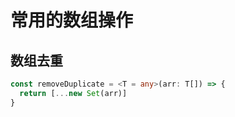 # 常用的数组操作

## 数组去重

```typescript
const removeDuplicate = <T = any>(arr: T[]) => {
  return [...new Set(arr)]
}
```
